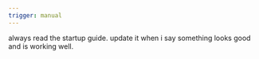 ```yaml
---
trigger: manual
---
```


always read the startup guide.  update it when i say something looks good and is working well.  
